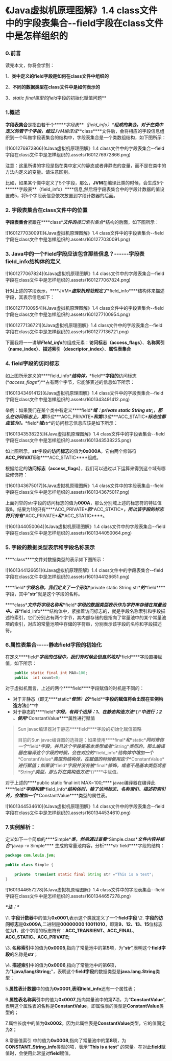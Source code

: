 # 《Java虚拟机原理图解》1.4 class文件中的字段表集合--field字段在class文件中是怎样组织的

### 0.前言

读完本文，你将会学到：

1、**类中定义的field字段是如何在class文件中组织的**

2、**不同的数据类型在class文件中是如何表示的**

3、***static fina*l类型的*field*字段的初始化赋值问题**

### 1.概述

 **字段表集合**是指由若干个***\**\*字段表\*\*（field_info）\****组成的集合。对于在类中定义的若干个字段，经过**JVM**编译成***\*class\****文件后，会将相应的字段信息组织到一个叫做字段表集合的结构中，字段表集合是一个类数组结构，如下图所示： 

![1601276972866](《Java虚拟机原理图解》1.4 class文件中的字段表集合--field字段在class文件中是怎样组织的.assets/1601276972866.png)

注意：这里所讲的字段是指在类中定义的静态或者非静态的变量，而不是在类中的方法内定义的变量。请注意区别。

比如，如果某个类中定义了5个字段，那么，**JVM**在编译此类的时候，会生成5个***\**\*字段表\*\*（field_info）\****信息,然后将字段表集合中的字段计数器的值设置成5，将5个字段表信息依次放置到字段计数器的后面。

### 2. 字段表集合在class文件中的位置

 **字段表集合**紧跟在***\*class\****文件的**接口索引集合**结构的后面，如下图所示： 

![1601277030091](《Java虚拟机原理图解》1.4 class文件中的字段表集合--field字段在class文件中是怎样组织的.assets/1601277030091.png)

### 3. Java中的一个Field字段应该包含那些信息？------字段表field_info结构体的定义

![1601277067824](《Java虚拟机原理图解》1.4 class文件中的字段表集合--field字段在class文件中是怎样组织的.assets/1601277067824.png)

 针对上述的字段表示，***\*JVM\****虚拟机规范规定了***\*field_info\****结构体来描述字段，其表示信息如下： 

![1601277100954](《Java虚拟机原理图解》1.4 class文件中的字段表集合--field字段在class文件中是怎样组织的.assets/1601277100954.png)

![1601277136721](《Java虚拟机原理图解》1.4 class文件中的字段表集合--field字段在class文件中是怎样组织的.assets/1601277136721.png)

 下面我将一一讲解***FIeld_info***的组成元素：**访问标志（access_flags）**、**名称索引（name_index）**、**描述索引（descriptor_index）**、**属性表集合** 

###  4. field字段的访问标志

  如上图所示定义的***\*field_info\****结构体，***\*field\****字段的**访问标志(\**access_flags\**)**占有两个字节，它能够表述的信息如下所示： 

![1601343491412](《Java虚拟机原理图解》1.4 class文件中的字段表集合--field字段在class文件中是怎样组织的.assets/1601343491412.png)

 举例：如果我们在某个类中有定义***\*field\****域：private static String str;，那么在访问标志上，第**15**位***\*ACC_PRIVATE\****和第**13**位***\*ACC_STATIC\****标志位都应该为1。***\*field\****域**str**的访问标志信息应该是如下所示： 

![1601343538225](《Java虚拟机原理图解》1.4 class文件中的字段表集合--field字段在class文件中是怎样组织的.assets/1601343538225.png)

如上图所示，**str**字段的**访问标志**的值为**0x000A**，它由两个修饰符**ACC_PRIVATE**和***\*ACC_STATIC\****组成。

根据给定的**访问标志（access_flags）**，我们可以通过以下运算来得到这个域有哪些修饰符：

![1601343675017](《Java虚拟机原理图解》1.4 class文件中的字段表集合--field字段在class文件中是怎样组织的.assets/1601343675017.png)

 上面列举的str字段的访问标志的值为**000A**，那么分别域上述的标志符的特征值取&，结果为**1**的只有***\*ACC_PRIVATE\****和***\*ACC_STATIC\****，所以该字段的标志符只有有***\*ACC_PRIVATE\****和***\*ACC_STATIC\****。 

![1601344050064](《Java虚拟机原理图解》1.4 class文件中的字段表集合--field字段在class文件中是怎样组织的.assets/1601344050064.png)

### 5. 字段的数据类型表示和字段名称表示

 ***\*class\****文件对数据类型的表示如下图所示： 

![1601344126651](《Java虚拟机原理图解》1.4 class文件中的字段表集合--field字段在class文件中是怎样组织的.assets/1601344126651.png)

***\*field\****字段名称，我们定义了一个形如***\*private static String str\****的***\*field\****字段，其中"**str**"就是这个字段的名称。

***\*class\****文件将字段名称和***\*field\****字段的数据类型表示作为字符串存储在常量池中。在***\*field_info\****结构体中，紧接着访问标志的，就是字段名称索引和字段描述符索引，它们分别占有两个字节，其内部存储的是指向了常量池中的某个常量池项的索引，对应的常量池项中存储的字符串，分别表示该字段的名称和字段描述符。

### 6.属性表集合-----静态field字段的初始化

在定义***\*field\****字段的过程中，我们有时候会很自然地对***\*field\****字段直接赋值，如下所示：

```java
	public static final int MAX=100;
	public  int count=0;
```

对于虚拟机而言，上述的两个***\*field\****字段赋值的时机是不同的：

- ​    对于非静态（即无***\*static\****修饰）的***\*field\****字段的赋值将会出现在实例构造方法**()**中
- ​    对于静态的***\*field\****字段，有两个选择：1、在静态构造方法***\*()\****中进行；2 、使用***\*ConstantValue\****属性进行赋值

> Sun javac编译器对于静态***\*field\****字段的初始化赋值策略
>
> 目前的Sun javac编译器的选择是：如果使用***\*final\****和***\*static\****同时修饰一个***\*field\****字段，并且这个字段是基本类型或者***\*String\****类型的，那么编译器在编译这个字段的时候，会在对应的***\*field_info\****结构体中增加一个***\*ConstantValue\****类型的结构体，在赋值的时候使用这个***\*ConstantValue\****进行赋值；如果该***\*field\****字段并没有被***\*final\****修饰，或者不是基本类型或者***\*String\****类型，那么将在类构造方法***\*()\****中赋值。

 对于上述的***\*public static final init MAX=100;\****  javac编译器在编译此***\*field\****字段构建***\*field_info\****结构体时，除了访问标志、名称索引、描述符索引外，会增加一个***\*ConstantValue\****类型的属性表。 

![1601344534610](《Java虚拟机原理图解》1.4 class文件中的字段表集合--field字段在class文件中是怎样组织的.assets/1601344534610.png)

### 7.实例解析：

定义如下一个简单的***\*Simple\****类，然后通过查看***\*Simple.class\****文件内容并结合***\*javap -v Simple\**** 生成的常量池内容，分析***\*str field\****字段的结构：

```java
package com.louis.jvm;
 
public class Simple {
 
	private  transient static final String str ="This is a test";
}
```

![1601344657278](《Java虚拟机原理图解》1.4 class文件中的字段表集合--field字段在class文件中是怎样组织的.assets/1601344657278.png)

 ***\*注：\**** 

\1. **字段计数器**中的值为**0x0001**,表示这个类就定义了一个**field字段**
\2. **字段的访问标志**是**0x009A**,二进制是**00000000 10011010**，即第**9、12、13、15**位标志位为**1**，这个字段的标志符有：**ACC_TRANSIENT、ACC_FINAL、ACC_STATIC、ACC_PRIVATE;**

\3. **名称索引**中的值为**0x0005**,指向了常量池中的第**5**项，为“**str**”,表明这个**field字段**的名称是**str**；

\4. **描述索引**中的值为**0x0006**,指向了常量池中的第**6**项，为"**Ljava/lang/String;**"，表明这个**field字段**的数据类型是**java.lang.String**类型；

5.**属性表计数器**中的值为**0x0001,**表明**field_info**还有一个属性表；

6.**属性表名称索引**中的值为**0x0007**,指向常量池中的第**7**项，为“**ConstantValue**”,表明这个属性表的名称是**ConstantValue**，即属性表的类型是**ConstantValue**类型的；

7.属性长度中的值为**0x0002**，因为此属性表是**ConstantValue**类型，它的值固定为**2**；

8.常量值索引 中的值为**0x0008**,指向了常量池中的第**8**项，为**CONSTANT_String_info**类型的项，表示“**This is a test**” 的常量。在对此**field**赋值时，会使用此常量对**field**赋值。

